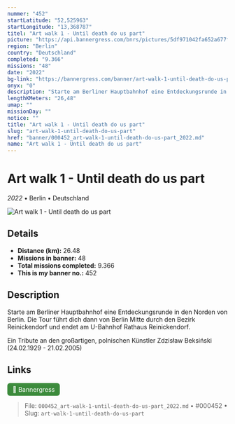 ```yaml
---
nummer: "452"
startLatitude: "52,525963"
startLongitude: "13,368787"
titel: "Art walk 1 - Until death do us part"
picture: "https://api.bannergress.com/bnrs/pictures/5df971042fa652a677f4b45579f2b79e"
region: "Berlin"
country: "Deutschland"
completed: "9.366"
missions: "48"
date: "2022"
bg-link: "https://bannergress.com/banner/art-walk-1-until-death-do-us-part-2881"
onyx: "0"
description: "Starte am Berliner Hauptbahnhof eine Entdeckungsrunde in den Norden von Berlin. Die Tour führt dich dann von Berlin Mitte durch den Bezirk Reinickendorf und endet am U-Bahnhof Rathaus Reinickendorf.\n\nEin Tribute an den großartigen, polnischen Künstler Zdzisław Beksiński (24.02.1929 - 21.02.2005)"
lengthKMeters: "26,48"
umap: ""
missionDay: ""
notice: ""
title: "Art walk 1 - Until death do us part"
slug: "art-walk-1-until-death-do-us-part"
href: "banner/000452_art-walk-1-until-death-do-us-part_2022.md"
name: "Art walk 1 - Until death do us part"
---
```

# Art walk 1 - Until death do us part

*2022* • Berlin • Deutschland

![Art walk 1 - Until death do us part](https://api.bannergress.com/bnrs/pictures/5df971042fa652a677f4b45579f2b79e)



## Details
- **Distance (km):** 26.48
- **Missions in banner:** 48
- **Total missions completed:** 9.366
- **This is my banner no.:** 452



## Description
Starte am Berliner Hauptbahnhof eine Entdeckungsrunde in den Norden von Berlin. Die Tour führt dich dann von Berlin Mitte durch den Bezirk Reinickendorf und endet am U-Bahnhof Rathaus Reinickendorf.

Ein Tribute an den großartigen, polnischen Künstler Zdzisław Beksiński (24.02.1929 - 21.02.2005)



## Links
<a href="https://bannergress.com/banner/art-walk-1-until-death-do-us-part-2881" target="_blank" style="display:inline-block;margin-right:8px;padding:6px 12px;background:#3c8b3c;color:#fff;text-decoration:none;border-radius:6px;">🔗 Bannergress</a>



> File: `000452_art-walk-1-until-death-do-us-part_2022.md`
> • #000452
> • Slug: `art-walk-1-until-death-do-us-part`
